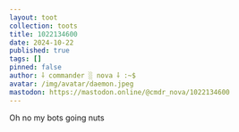 ```yaml
---
layout: toot
collection: toots
title: 1022134600
date: 2024-10-22
published: true
tags: []
pinned: false
author: ⸸ commander ░ nova ⸸ :~$
avatar: /img/avatar/daemon.jpeg
mastodon: https://mastodon.online/@cmdr_nova/1022134600
---
```


Oh no my bots going nuts
